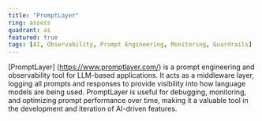 ```yaml
---
title: "PromptLayer"
ring: assess
quadrant: ai
featured: true
tags: [AI, Observability, Prompt Engineering, Monitoring, Guardrails]
---
```


[PromptLayer] (https://www.promptlayer.com/) is a prompt engineering and observability tool for LLM-based applications. It acts as a middleware layer, logging all prompts and responses to provide visibility into how language models are being used. PromptLayer is useful for debugging, monitoring, and optimizing prompt performance over time, making it a valuable tool in the development and iteration of AI-driven features.









